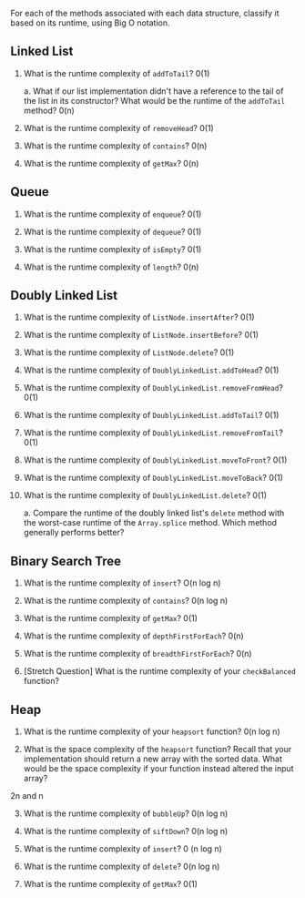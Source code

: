 For each of the methods associated with each data structure, classify it based on its runtime, using Big O notation.

## Linked List

1. What is the runtime complexity of `addToTail`? 0(1)
  
    a. What if our list implementation didn't have a reference to the tail of the list in its constructor? What would be the runtime of the `addToTail` method? 0(n)

2. What is the runtime complexity of `removeHead`? 0(1)

3. What is the runtime complexity of `contains`? 0(n)

4. What is the runtime complexity of `getMax`? 0(n)


## Queue

1. What is the runtime complexity of `enqueue`? 0(1)

2. What is the runtime complexity of `dequeue`? 0(1)

3. What is the runtime complexity of `isEmpty`? 0(1)

4. What is the runtime complexity of `length`? 0(n)


## Doubly Linked List

1. What is the runtime complexity of `ListNode.insertAfter`? 0(1)

2. What is the runtime complexity of `ListNode.insertBefore`? 0(1)

3. What is the runtime complexity of `ListNode.delete`? 0(1)

4. What is the runtime complexity of `DoublyLinkedList.addToHead`? 0(1)

5. What is the runtime complexity of `DoublyLinkedList.removeFromHead`? 0(1)

6. What is the runtime complexity of `DoublyLinkedList.addToTail`? 0(1)

7. What is the runtime complexity of `DoublyLinkedList.removeFromTail`? 0(1)

8. What is the runtime complexity of `DoublyLinkedList.moveToFront`? 0(1)

9. What is the runtime complexity of `DoublyLinkedList.moveToBack`? 0(1)

10. What is the runtime complexity of `DoublyLinkedList.delete`? 0(1)

    a. Compare the runtime of the doubly linked list's `delete` method with the worst-case runtime of the `Array.splice` method. Which method generally performs better?


## Binary Search Tree

1. What is the runtime complexity of `insert`? O(n log n)

2. What is the runtime complexity of `contains`? 0(n log n)

3. What is the runtime complexity of `getMax`?  0(1)

4. What is the runtime complexity of `depthFirstForEach`? 0(n)

5. What is the runtime complexity of `breadthFirstForEach`? 0(n)

6. [Stretch Question] What is the runtime complexity of your `checkBalanced` function?

## Heap

1. What is the runtime complexity of your `heapsort` function? 0(n log n)

2. What is the space complexity of the `heapsort` function? Recall that your implementation should return a new array with the sorted data. What would be the space complexity if your function instead altered the input array? 

2n and n

3. What is the runtime complexity of `bubbleUp`? 0(n log n)

4. What is the runtime complexity of `siftDown`? 0(n log n)

5. What is the runtime complexity of `insert`? 0 (n log n)

6. What is the runtime complexity of `delete`? 0(n log n)

7. What is the runtime complexity of `getMax`? 0(1)
